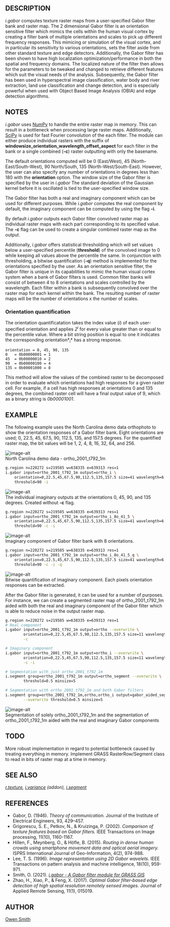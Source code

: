 ## DESCRIPTION

*i.gabor* computes texture raster maps from a user-specified Gabor
filter bank and raster map. The 2 dimensional Gabor filter is an
orientation sensitive filter which mimics the cells within the human
visual cortex by creating a filter bank of multiple orientations and
scales to pick up different frequency responses. This mimicing or
simulation of the visual cortex, and in particular its sensitivity to
various orientations, sets the filter aside from other standard texture
and edge detectors. Additionally, the Gabor filter has been shown to
have high localization optimization/performance in both the spatial and
frequency domains. The localized nature of the filter then allows for
the parameters to be tweaked and changed to retrieve different features
which suit the visual needs of the analysis. Subsequently, the Gabor
filter has been used in hyperspectral image classification, water body
and river extraction, land use classification and change detection, and
is especially powerful when used with Object Based Image Analysis (OBIA)
and edge detection algorithms.

## NOTES

*i.gabor* uses [NumPy](https://numpy.org/) to handle the entire raster
map in memory. This can result in a bottleneck when processing large
raster maps. Additionally, [SciPy](https://www.scipy.org/) is used for
fast Fourier convolution of the each filter. The module can either
produce individual rasters with the suffix of
**windowsize\_orientation\_wavelength\_offset\_aspect** for each filter
in the bank or a single combined (**-c**) raster outputting with only
the basename.

The default orientations computed will be 0 (East/West), 45
(North-East/South-West), 90 North/South, 135 (North-West/South-East).
However, the user can also specify any number of orientations in degrees
less than 180 with the **orientation** option. The window size of the
Gabor filter is specified by the user in *i.gabor* The standard
deviation of the Gaussian kernel before it is oscillated is tied to the
user-specified window size.

The Gabor filter has both a real and imaginary component which can be
used for different purposes. While *i.gabor* computes the real component
by default, the imaginary component can be computed by using the flag
**-i**.

By default *i.gabor* outputs each Gabor filter convolved raster map as
individual raster maps with each part corresponding to its specified
value. The **-c** flag can be used to create a singular combined raster
map as the output.

Additionally, *i.gabor* offers statistical thresholding which will set
values below a user-specified percentile (**threshold**) of the
convolved image to 0 while keeping all values above the percentile the
same. In conjunction with thresholding, a bitwise quantification
(**-q**) method is implemented for the orientations specified by the
user. As an orientation sensitive filter, the Gabor filter is unique in
its capabilities to mimic the human visual cortex system when a bank of
Gabor filters is used. Common filter banks will consist of between 4 to
8 orientations and scales controlled by the wavelength. Each filter
within a bank is subsequently convolved over the raster map for each
kernel within the bank. The resulting number of raster maps will be the
number of orientations x the number of scales.

### Orientation quantification

The orientation quantificatation takes the index value (*i*) of each
user-specified orientation and applies *2<sup>i</sup>* for every value
greater than or equal to the percentile value. Where a bit string
position is equal to one it indicates the corresponding
orientation*<sub>i</sub>* has a strong response.

```text
orientation = 0, 45, 90, 135
0   = 0b00000001 = 1
45  = 0b00000010 = 2
90  = 0b00000100 = 4
135 = 0b00001000 = 8
```

This method will allow the values of the combined raster to be
decomposed in order to evaluate which orientations had high responses
for a given raster cell. For example, if a cell has high responses at
orientations 0 and 135 degrees, the combined raster cell will have a
final output value of 9, which as a binary string is *0b00001001*.

## EXAMPLE

The following example uses the North Carolina demo data orthophoto to
show the orientation responses of a Gabor filter bank. Eight
orientations are used; 0, 22.5, 45, 67.5, 90, 112.5, 135, and 157.5
degrees. For the quantified raster map, the bit values will be 1, 2, 4,
8, 16, 32, 64, and 256.

![image-alt](i_gabor_ortho.png)  
North Carolina demo data - ortho\_2001\_t792\_1m

```sh
g.region n=220272 s=219585 w=638335 e=639313 res=1
i.gabor input=ortho_2001_t792_1m output=ortho_i \
    orientation=0,22.5,45,67.5,90,112.5,135,157.5 size=41 wavelength=6 \
    threshold=90 -i
```

![image-alt](i_gabor_individual.png)  
The individual imaginary outputs at the orientations 0, 45, 90, and 135
degrees. Created without **-c** flag.

```sh
g.region n=220272 s=219585 w=638335 e=639313 res=1
i.gabor input=ortho_2001_t792_1m output=ortho_i_8o_41_5 \
    orientation=0,22.5,45,67.5,90,112.5,135,157.5 size=41 wavelength=6 \
    threshold=90 -c -i
```

![image-alt](i_gabor_imaginary.png)  
Imaginary component of Gabor filter bank with 8 orientations.

```sh
g.region n=220272 s=219585 w=638335 e=639313 res=1
i.gabor input=ortho_2001_t792_1m output=ortho_i_8o_41_5_q \
    orientation=0,22.5,45,67.5,90,112.5,135,157.5 size=41 wavelength=6 \
    threshold=90 -c -i -q
```

![image-alt](i_gabor_quant.png)  
Bitwise quantification of imaginary component. Each pixels orientation
responses can be extracted.

After the Gabor filter is generated, it can be used for a number of
purposes. For instance, we can create a segmented raster map of
ortho\_2001\_t792\_1m aided with both the real and imaginary component
of the Gabor filter which is able to reduce noise in the output raster
map.

```sh
g.region n=220272 s=219585 w=638335 e=639313 res=1
# Real component
i.gabor input=ortho_2001_t792_1m output=ortho --overwrite \
        orientation=0,22.5,45,67.5,90,112.5,135,157.5 size=11 wavelength=2.5 \
        -c

# Imaginary component
i.gabor input=ortho_2001_t792_1m output=ortho_i --overwrite \
        orientation=0,22.5,45,67.5,90,112.5,135,157.5 size=11 wavelength=2.5 \
        -c -i

# Segmentation with just ortho_2001_t792_1m
i.segment group=ortho_2001_t792_1m output=ortho_segment --overwrite \
        threshold=0.5 minsize=5

# Segmentation with ortho_2001_t792_1m and both Gabor filters
i.segment group=ortho_2001_t792_1m,ortho,ortho_i output=gabor_aided_segment \
        --overwrite threshold=0.5 minsize=5
```

![image-alt](i_gabor_segment.png)  
Segmentation of solely ortho\_2001\_t792\_1m and the segmentation of
ortho\_2001\_t792\_1m aided with the real and imaginary Gabor components

## TODO

More robust implementation in regard to potential bottleneck caused by
treating everything in memory. Implement GRASS RasterRow/Segment class
to read in bits of raster map at a time in memory.

## SEE ALSO

*[r.texture](https://grass.osgeo.org/grass-stable/manuals/r.texture.html),
[i.variance](i.variance.md) (addon),
[i.segment](https://grass.osgeo.org/grass-stable/manuals/i.segment.html)*

## REFERENCES

- Gabor, D. (1946). *Theory of communication.* Journal of the
    Institute of Electrical Engineers, 93, 429–457.
- Grigorescu, S. E., Petkov, N., & Kruizinga, P. (2002). *Comparison
    of texture features based on Gabor filters.* IEEE Transactions on
    Image processing, 11(10), 1160-1167.
- Hillen, F., Meynberg, O., & Höfle, B. (2015). *Routing in dense
    human crowds using smartphone movement data and optical aerial
    imagery.* ISPRS International Journal of Geo-Information, 4(2),
    974-988.
- Lee, T. S. (1996). *Image representation using 2D Gabor wavelets.*
    IEEE Transactions on pattern analysis and machine intelligence,
    18(10), 959-971.
- Smith, O. (2021). [*i.gabor - A Gabor filter module for GRASS
    GIS*](https://here.isnew.info/gisc-4360k/i.gabor---A-Gabor-filter-module-for-GRASS-GIS-by-Owen-Smith.pdf)
- Zhao, H., Xiao, P., & Feng, X. (2017). *Optimal Gabor filter-based
    edge detection of high spatial resolution remotely sensed images.*
    Journal of Applied Remote Sensing, 11(1), 015019.

## AUTHOR

[Owen Smith](mailto:ocsmit@protonmail.com)
